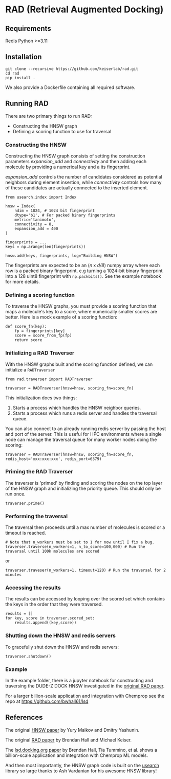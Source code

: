 # RAD (Retrieval Augmented Docking)

## Requirements
Redis
Python >=3.11

## Installation
```
git clone --recursive https://github.com/keiserlab/rad.git
cd rad
pip install . 
```

We also provide a Dockerfile containing all required software.

## Running RAD
There are two primary things to run RAD: 
- Constructing the HNSW graph
- Defining a scoring function to use for traversal

### Constructing the HNSW
Constructing the HNSW graph consists of setting the construction parameters *expansion_add* and *connectivity* and then adding each molecule by providing a numerical key and a its fingerprint.

*expansion_add* controls the number of candidates considered as potential neighbors during element insertion, while *connectivity* controls how many of these candidates are actually connected to the inserted element.

```
from usearch.index import Index

hnsw = Index(
    ndim = 1024, # 1024 bit fingerprint
    dtype='b1', # For packed binary fingerprints
    metric='tanimoto',
    connectivity = 8,
    expansion_add = 400
)

fingerprints = ...
keys = np.arange(len(fingerprints))

hnsw.add(keys, fingerprints, log="Building HNSW")
```

The fingerprints are expected to be an (*n* x *d/8*) numpy array where each row is a packed binary fingerprint. e.g turning a 1024-bit binary fingerprint into a 128 uint8 fingerprint with `np.packbits()`. See the example notebook for more details.


### Defining a scoring function
To traverse the HNSW graphs, you must provide a scoring function that maps a molecule's key to a score, where numerically smaller scores are better. Here is a mock example of a scoring function:

```
def score_fn(key):
    fp = fingerprints[key]
    score = score_from_fp(fp)
    return score
```

### Initializing a RAD Traverser
With the HNSW graphs built and the scoring function defined, we can initialize a `RADTraverser`

```
from rad.traverser import RADTraverser

traverser = RADTraverser(hnsw=hnsw, scoring_fn=score_fn)
```

This initialization does two things:
1. Starts a process which handles the HNSW neighbor queries.
2. Starts a process which runs a redis server and handles the traversal queue.

You can also connect to an already running redis server by passing the host and port of the server. This is useful for HPC environments where a single node can manage the traversal queue for many worker nodes doing the scoring:

```
traverser = RADTraverser(hnsw=hnsw, scoring_fn=score_fn, redis_host='xxx:xxx:xxx', redis_port=6379)
```

### Priming the RAD Traverser
The traverser is 'primed' by finding and scoring the nodes on the top layer of the HNSW graph and initializing the priority queue. This should only be run once.

```
traverser.prime()
```

### Performing the traversal
The traversal then proceeds until a max number of molecules is scored or a timeout is reached. 

```
# Note that n_workers must be set to 1 for now until I fix a bug.
traverser.traverse(n_workers=1, n_to_score=100,000) # Run the traversal until 100k molecules are scored
```
or 
```
traverser.traveser(n_workers=1, timeout=120) # Run the traversal for 2 minutes
```

### Accessing the results
The results can be accessed by looping over the scored set which contains the keys in the order that they were traversed. 

```
results = []
for key, score in traverser.scored_set:
    results.append((key,score))
```

### Shutting down the HNSW and redis servers
To gracefully shut down the HNSW and redis servers:
```
traverser.shutdown()
```

### Example
In the example folder, there is a jupyter notebook for constructing and traversing the DUDE-Z DOCK HNSW investigated in the [original RAD paper](https://pubs.acs.org/doi/10.1021/acs.jcim.4c00683).

For a larger billion-scale application and integration with Chemprop see the repo at https://github.com/bwhall61/lsd

## References
The original [HNSW paper](https://arxiv.org/abs/1603.09320) by Yury Malkov and Dmitry Yashunin.

The original [RAD paper](https://pubs.acs.org/doi/10.1021/acs.jcim.4c00683) by Brendan Hall and Michael Keiser.

The [lsd.docking.org paper](https://www.biorxiv.org/content/10.1101/2025.02.25.639879v1) by Brendan Hall, Tia Tummino, et al. shows a billion-scale application and integration with Chemprop ML models.

And then most importantly, the HNSW graph code is built on the [usearch](https://github.com/unum-cloud/usearch) library so large thanks to Ash Vardanian for his awesome HNSW library!
